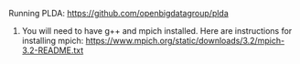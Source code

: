 Running PLDA:
https://github.com/openbigdatagroup/plda

1. You will need to have g++ and mpich installed. Here are instructions for installing mpich: https://www.mpich.org/static/downloads/3.2/mpich-3.2-README.txt

